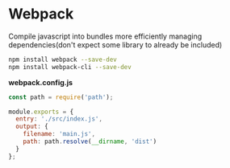 # Webpack

Compile javascript into bundles more efficiently managing dependencies(don't expect some library to already be included)

```bash
npm install webpack --save-dev
npm install webpack-cli --save-dev
```

**webpack.config.js**

```js
const path = require('path');

module.exports = {
  entry: './src/index.js',
  output: {
    filename: 'main.js',
    path: path.resolve(__dirname, 'dist')
  }
};
```

